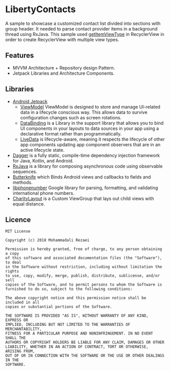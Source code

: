 # LibertyContacts
A sample to showcase a customized contact list divided into sections with group header. It needed to parse contact provider items in a background thread using RxJava. This sample used [getItemViewType](https://developer.android.com/reference/androidx/recyclerview/widget/RecyclerView.Adapter#getItemViewType(int)) in RecyclerView in order to create RecyclerView with multiple view types. 

## Features
* MVVM Architecture + Repository design Pattern.
* Jetpack Libraries and Architecture Components.

## Libraries
* [Android Jetpack](https://developer.android.com/jetpack)
   * [ViewModel](https://developer.android.com/topic/libraries/architecture/viewmodel) ViewModel is designed to store and manage UI-related data in a lifecycle conscious way. This allows data to survive configuration changes such as screen rotations.
   * [DataBinding](https://developer.android.com/topic/libraries/data-binding/) is a Library in the support library that allows you to bind UI components in your layouts to data sources in your app using a declarative format rather than programmatically.
   * [LiveData](https://developer.android.com/topic/libraries/architecture/livedata) is lifecycle-aware, meaning it respects the lifecycle of other app components updating app component observers that are in an active lifecycle state.
* [Dagger](https://developer.android.com/training/dependency-injection/dagger-multi-module) is a fully static, compile-time dependency injection framework for Java, Kotlin, and Android.
* [RxJava](https://github.com/ReactiveX/RxJava) is a library for composing asynchronous code using observable sequences.
* [Butterknife](https://github.com/JakeWharton/butterknife) which Binds Android views and callbacks to fields and methods.
* [libphonenumber](https://github.com/google/libphonenumber) Google library for parsing, formatting, and validating international phone numbers.
* [CharityLayout](https://github.com/Ali-Rezaei/CharityLayout) is a Custom ViewGroup that lays out child views with equal distance.

## Licence
    MIT License

    Copyright (c) 2018 Mohammadali Rezaei

    Permission is hereby granted, free of charge, to any person obtaining a copy
    of this software and associated documentation files (the "Software"), to deal
    in the Software without restriction, including without limitation the rights
    to use, copy, modify, merge, publish, distribute, sublicense, and/or sell
    copies of the Software, and to permit persons to whom the Software is
    furnished to do so, subject to the following conditions:

    The above copyright notice and this permission notice shall be included in all
    copies or substantial portions of the Software.

    THE SOFTWARE IS PROVIDED "AS IS", WITHOUT WARRANTY OF ANY KIND, EXPRESS OR
    IMPLIED, INCLUDING BUT NOT LIMITED TO THE WARRANTIES OF MERCHANTABILITY,
    FITNESS FOR A PARTICULAR PURPOSE AND NONINFRINGEMENT. IN NO EVENT SHALL THE
    AUTHORS OR COPYRIGHT HOLDERS BE LIABLE FOR ANY CLAIM, DAMAGES OR OTHER
    LIABILITY, WHETHER IN AN ACTION OF CONTRACT, TORT OR OTHERWISE, ARISING FROM,
    OUT OF OR IN CONNECTION WITH THE SOFTWARE OR THE USE OR OTHER DEALINGS IN THE
    SOFTWARE.
